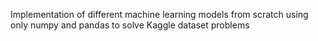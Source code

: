 Implementation of different machine learning models from scratch using only numpy and pandas to solve Kaggle dataset problems
